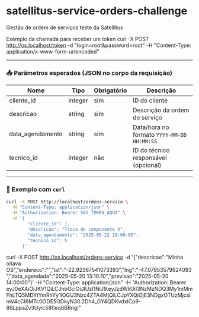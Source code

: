 # satellitus-service-orders-challenge
Gestão de ordem de serviços teste da Satellitus

Exemplo da chamada para receber um token
curl -X POST http://os.localhost/token -d "login=root&password=root" -H "Content-Type: application/x-www-form-urlencoded"



---

### 📤 Parâmetros esperados (JSON no corpo da requisição)

| Nome             | Tipo    | Obrigatório | Descrição                                          |
|------------------|---------|-------------|---------------------------------------------------|
| cliente_id       | integer | sim         | ID do cliente                                     |
| descricao        | string  | sim         | Descrição da ordem de serviço                     |
| data_agendamento | string  | sim         | Data/hora no formato `YYYY-MM-DD HH:MM:SS`        |
| tecnico_id       | integer | não         | ID do técnico responsável (opcional)              |

---

### 🧪 Exemplo com `curl`

```bash
curl -X POST http://localhost/ordens-servico \
  -H "Content-Type: application/json" \
  -H "Authorization: Bearer SEU_TOKEN_AQUI" \
  -d '{
        "cliente_id": 1,
        "descricao": "Troca de componente X",
        "data_agendamento": "2025-05-22 10:00:00",
        "tecnico_id": 5
      }'
```
curl -X POST http://os.localhost/ordens-servico -d '{"descricao":"Minha oitava OS","endereco":"","lat":"-22.92367541073393","lng":"-47.07953579624083","data_agendada":"2025-05-20 13:10:10","previsao":"2025-05-20 14:00:00"}' -H "Content-Type: application/json" -H "Authorization: Bearer eyJ0eXAiOiJKV1QiLCJhbGciOiJIUzI1NiJ9.eyJzdWIiOiI3NzMzNDQ3My1mMmFhLTQ5MDYtYmRhYy1lOGU3Nzc4ZTA4MjQiLCJpYXQiOjE3NDgxOTUzMjcsImV4cCI6MTc0ODE5ODkyN30.2Dh4_GY4QDKvdxlCp9-86LppaZv3Uyic580eq6BRngI"
